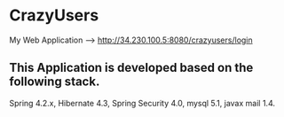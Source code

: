 # CrazyUsers
My Web Application --> http://34.230.100.5:8080/crazyusers/login                  

This Application is developed based on the following stack.
-----------------------------------------------------------
Spring 4.2.x, Hibernate 4.3, Spring Security 4.0, mysql 5.1, javax mail 1.4.                              
